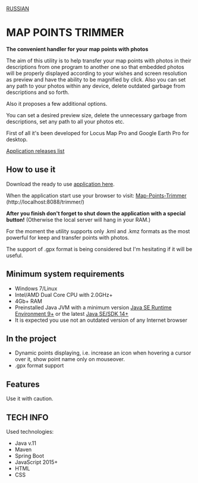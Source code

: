 [RUSSIAN](https://github.com/BAXMYPKA/MAP-POINTS-TRIMMER/blob/master/README_ru.md)

# MAP POINTS TRIMMER
**The convenient handler for your map points with photos**

The aim of this utility is to help transfer your map points with photos in their descriptions from one program to another one so that embedded photos will be properly displayed according to your wishes and screen resolution as preview and have the ability to be magnified by click. Also you can set any path to your photos within any device, delete outdated garbage from descriptions and so forth.

Also it proposes a few additional options.

You can set a desired preview size, delete the unnecessary garbage from descriptions, set any path to all your photos etc.

First of all it's been developed for Locus Map Pro and Google Earth Pro for desktop.

[Application releases list](https://github.com/BAXMYPKA/MAP-POINTS-TRIMMER/releases)
 
## How to use it
Download the ready to use [application here](https://github.com/BAXMYPKA/MAP-POINTS-TRIMMER/releases/download/v1.0/MAP-POINTS-TRIMMER.zip).

When the application start use your browser to visit: [Map-Points-Trimmer](http://localhost:8088/trimmer/) (http://localhost:8088/trimmer/)

**After you finish don't forget to shut down the application with a special button!** (Otherwise the local server will hang in your RAM.)

For the moment the utility supports only .kml and .kmz formats as the most powerful for keep and transfer points with photos.

The support of .gpx format is being considered but I'm hesitating if it will be useful.

## Minimum system requirements
* Windows 7/Linux
* Intel/AMD Dual Core CPU with 2.0GHz+
* 4Gb+ RAM
* Preinstalled Java JVM with a minimum version [Java SE Runtime Environment 9+]( https://www.oracle.com/java/technologies/javase/javase9-archive-downloads.html "Where to download and install") or the latest [Java SE/SDK 14+](https://www.oracle.com/java/technologies/javase-downloads.html)
* It is expected you use not an outdated version of any Internet browser
 
## In the project

* Dynamic points displaying, i.e. increase an icon when hovering a cursor over it, show point name only on mouseover.
* .gpx format support

##  Features

Use it with caution.

## TECH INFO

Used technologies:
* Java v.11
* Maven
* Spring Boot
* JavaScript 2015+
* HTML
* CSS
